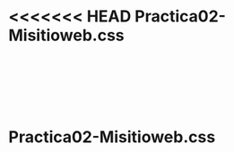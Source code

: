 <<<<<<< HEAD
Practica02-Misitioweb.css
=========================

 

 
=======
# Practica02-Misitioweb.css
 
<!doctype html>
<html lang="es">
<head>
<!--
    New Perspectives on HTML5 and CSS3, 7th Edition
    Tutorial 2
    Tutorial Case
    
    Tri and Succeed Sports
    Author: 
    Date:   

    Filename: tss_home.html
   -->

   <meta charset="utf-8" />
   <meta name="keywords" content="triathlon, running, swimming, cycling" />
   <title>Scale</title>
   <link href ="css/trescolumnas.css" rel ="stylesheet"/>
   <link href ="css/tss_styles_txt.css" rel ="stylesheet" />
</head>

<body>
   <header>
      <img class ="imag" src="ima/scale.png" alt="Tri and Succeed Sports" />
      <p>Centro fotografico</p>
   </header>
   
   <nav id="nave">
      <h1>Navega</h1>
      <ul>
         <li><a href="index.html">Inicio</a></li>
         <li><a href="contactos.html">Contactos</a></li>
         <li><a href="nosotros.html">Nosostros</a></li>
         <li><a href="trabajos.html">Trabajos</a></li>
         <li><a href="servicios.html">Servicios</a></li>
         <li><a href="productos.html">Productos</a></li>
         <li><a href="localizanos.html">Localizanos</a></li>
         
        
      </ul>
   </nav>
   
   <article id="about_tss">
      <h1>Scale </h1>
      <img src="ima/chica.png" alt="" />
      <p>Desde el 2014 ,<strong>Scale </strong> ha proporcionado a la ciudad
      de Cuenca un centro de arte que esta centrado en sacarle el mejor partido
      a sus clientes ,enseñarte e inspirarate a ser un dotador de posibilidades
      y a que el lente no sea tu limitante</p>
      <p>¿Si quieres aumentar tu creatividad ? ,¿Aprender a usar la camara?
      ,ver como lo hacen los expertos ,saber manejar luz ,sacarle partido a todos 
      los lugares que visitas y a motivarte para ser el mejor este centro te puede 
      interesar.
      </p>
      
      <h2>Talleres</h2>
      <p>Puedes recibir atencion personalizada en algunas ramas:</p>
      <ul>
         <li><strong>Fotografia de moda</strong>: Los fotografos de moda deben 
            perfeccionar su ojo fotografico para lograr que las prendas usadas por
            el modelo resalten en la fotografia.Ademas de que logre proyectar las 
            prendas segun la norma o el objetivo con esta.</li>
         <li><strong>Fotografia de paisaje</strong>: Estos fotografos deben dominar 
            la composicion y la profundidad de campo Conocen conceptos como distancia
            Hiperfocal,escenas particulares ,entre otras.</li>
         <li><strong>Fotografia familiar</strong>: Estos fotografos estan destinados 
         a fotografiar a familias ,deben captar ,su amor y la personalidad de 
         cada uno</li>
         <li><strong> Fotografia de viajes</strong>:Estos fotografos salen con un gran
         equipo de herramientas ,les gusta viajar y capturar la belleza de las ciudades 
         y paisajes que visitan </li>
      </ul>
      
      
      <h2>Nuestra filosofia</h2>
      <p>Creemos que cada fotografo se debe formar primero de manera individual y luego sumarse
         a un colectivo.Se empieza con clases personalizadas ,para esto contamos con 100 expertos 
         en cada area que tendran un vinculo cercano con cada estudiante.
      </p>
   </article>
   
   <aside id="come">
      <h1>Comentarios</h1>
      <blockquote> La primera vez que asisti a Scale me quede impresionada por la limpieza 
         de los cubiculos ,ademas las personas son muy amables.
      </blockquote>
      <blockquote> Yo ame estar 3 meses tomando clases .Aprendes todos los dias y los
         maestros son de primer nivel.
      </blockquote>
      <blockquote> Yo voy para un año y no me arrepiento ,gracias a este curso ahora estoy
         trabajando a en lo que amo y tengo gran cantidad de clientes.
      </blockquote>
      <blockquote> La escuela nunca deja de motivarte ,cada semana se hacen charlas con
         expositores internacionales y nacionales que te hacen amar mas la profesion.
      </blockquote>
      <blockquote> Si no cuentas con materiales para empezar ellos te venden una camara a plazos 
         para que no te detenga lo economico para aprender.
      </blockquote>
      <blockquote> Ultimamente estan dando becas por excelencia.Mi amiga se gano una y ha tenido
         muchas ventajas para poder cursar.Animate a pasar por aca y la escuela te dara muchas
         facilidades.
      </blockquote>
      <blockquote> Lo mejor de lo mejor.Son mucho mas de lo que uno espera.
      </blockquote>
      

   </aside>
   
   <footer>
      <address>
      Scale &#8226; Simon Bolivar 1-16. &#8226; Cuenca, EC
       &#8226; 0992726928
      </address>
   </footer>
</body>
</html>

















<!doctype html>
<html lang="es">
<head>
<!--
    New Perspectives on HTML5 and CSS3, 7th Edition
    Tutorial 2
    Tutorial Case
    
    TSS Running Class
    Author: 
    Date:   

    Filename: tss_run.html
   -->
   <meta charset="utf-8" />
   <title>TSS Running Class</title>
   <link href = "css/tss_styles_txt.css" rel ="stylesheet"/>

</head>

<body id="bodylo">
   <header>
      <img class= "imacont" src="ima/scale.png" alt="Tri and Succeed Sports" />
       
      
      
      <h3 id="lo">Localizanos</h3>
     
   </header>
   
   
   
   <nav id="navlo">
      <h1>Navega</h1>
      <ul>
         <li><a href="index.html">Inicio</a></li>
         <li><a href="contactos.html">Contactos</a></li>
         <li><a href="nosotros.html">Nosostros</a></li>
         <li><a href="trabajos.html">Trabajos</a></li>
         <li><a href="servicios.html">Servicios</a></li>
         <li><a href="productos.html">Productos</a></li>
         <li><a href="localizanos.html">Localizanos</a></li>
      </ul>
       <h1>Publicidad</h1>
       <ul>
           <li><a href ="https://www.tripadvisor.co/Attractions-g294309-Activities-Cuenca_Azuay_Province.html" >Lugares cerca</a></li>
            <li> <a href="https://www.tripadvisor.co/AttractionProductReview-g294309-d11991959-Biking_Cuenca_City_Tour-Cuenca_Azuay_Province.html" >Tour</a></li>
            <li> <a href="https://enviajes.cl/ecuador/cuenca/lugares-turisticos-de-cuenca/" >Lugares turisticos</a></li>
            <li> <a href="https://www.parks-and-tribes.com/turismo-amazonas/cuenca-ecuador.htm">¿Que hacer?</a></li>
            <li> <a href="https://www.elcomercio.com/actualidad/cuenca-turismo-dinero-ahorro-verano-precios.html">Cuenca</a></li>
            <li> <a href="https://www.tripadvisor.co/Restaurants-g294309-Cuenca_Azuay_Province.html" >Restaurantes</a></li>
            <li> <a href ="http://morterodepiedra.com/donde-comer-en-cuenca/" >¿Donde comer?</a></li>
        </ul>
   </nav>
   
  
   <article class="sylllo">
      <h1>Escribenos</h1>
      <h2>Puedes escribirme directamente a:</h2>
      <a href ="mailto:helencv1997@gmail.com?">Escribeme por aqui</a>
    
        <form action="/my-handling-form-page" method="post">
            <div>
                <label for="name">Name:</label>
                <input type="text" id="name" />
            </div>
            <div>
                <label for="mail">E-mail:</label>
                <input type="email" id="mail" />
            </div>
            <div>
                <label for="msg">Message:</label>
                <textarea id="msg"></textarea>
            </div>
            
            <div class="button">
                <button type="submit">Send your message</button>
            </div>
        </form>
      
      
      
   </article>
   
   <aside id="asidelo">
         <h1>Comentarios</h1>
         <blockquote> La primera vez que asisti a Scale me quede impresionada por la limpieza 
            de los cubiculos ,ademas las personas son muy amables.
         </blockquote>
         <blockquote> Yo ame estar 3 meses tomando clases .Aprendes todos los dias y los
            maestros son de primer nivel.
         </blockquote>
         <blockquote> Yo voy para un año y no me arrepiento ,gracias a este curso ahora estoy
            trabajando a en lo que amo y tengo gran cantidad de clientes.
         </blockquote>
         <blockquote> La escuela nunca deja de motivarte ,cada semana se hacen charlas con
            expositores internacionales y nacionales que te hacen amar mas la profesion.
         </blockquote>
         
         
   
      </aside>
  

   <footer class="footerlo">
      <address>
      Tri and Succeed Sports &#8226; 41 Venture Dr. &#8226; Austin, 
      TX 78711 &#8226; 512.555.9917
      </address>
   </footer>
</body>
</html>











<!doctype html>
<html lang="es">
<head>
<!--
    New Perspectives on HTML5 and CSS3, 7th Edition
    Tutorial 2
    Tutorial Case
    
    TSS Running Class
    Author: 
    Date:   

    Filename: tss_run.html
   -->
   <meta charset="utf-8" />
   <title>TSS Running Class</title>
   <link href ="css/tss_styles_txt.css" rel ="stylesheet"/>

</head>

<body id="bodylo">
   <header>
      <img class="imalo" src="ima/scale.png" alt="Tri and Succeed Sports" />
       
      
      
      <h3 id="lo">Localizanos</h3>
     
   </header>
   
   
   
   <nav id="navlo">
      <h1>Navega</h1>
      <ul>
         <li><a href="index.html">Inicio</a></li>
         <li><a href="contactos.html">Contactos</a></li>
         <li><a href="nosotros.html">Nosostros</a></li>
         <li><a href="trabajos.html">Trabajos</a></li>
         <li><a href="servicios.html">Servicios</a></li>
         <li><a href="productos.html">Productos</a></li>
         <li><a href="localizanos.html">Localizanos</a></li>
      </ul>
       <h1>Publicidad</h1>
       <ul>
           <li><a href ="https://www.tripadvisor.co/Attractions-g294309-Activities-Cuenca_Azuay_Province.html" >Lugares cerca</a></li>
            <li> <a href="https://www.tripadvisor.co/AttractionProductReview-g294309-d11991959-Biking_Cuenca_City_Tour-Cuenca_Azuay_Province.html" >Tour</a></li>
            <li> <a href="https://enviajes.cl/ecuador/cuenca/lugares-turisticos-de-cuenca/" >Lugares turisticos</a></li>
            <li> <a href="https://www.parks-and-tribes.com/turismo-amazonas/cuenca-ecuador.htm">¿Que hacer?</a></li>
            <li> <a href="https://www.elcomercio.com/actualidad/cuenca-turismo-dinero-ahorro-verano-precios.html">Cuenca</a></li>
            <li> <a href="https://www.tripadvisor.co/Restaurants-g294309-Cuenca_Azuay_Province.html" >Restaurantes</a></li>
            <li> <a href ="http://morterodepiedra.com/donde-comer-en-cuenca/" >¿Donde comer?</a></li>
        </ul>
   </nav>
   
  
   <article class="sylllo">
      <h1>Visitanos</h1>
      <p>Visitanos en nuetsro local principal para darte informacion precisa.
        
      </p>
      <iframe src="https://www.google.com/maps/embed?pb=!1m18!1m12!1m3!1d498.0900572531013!2d-79.00533799990698!3d-2.8966856917530936!2m3!1f0!2f0!3f0!3m2!1i1024!2i768!4f13.1!3m3!1m2!1s0x91cd1815fcf758cf%3A0xf0aaf8e788565350!2zU2ltw7NuIEJvbMOtdmFyLCBDdWVuY2E!5e0!3m2!1ses!2sec!4v1571949292412!5m2!1ses!2sec"></iframe>
      
   </article>
   
   <aside id="asidelo">
         <h1>Comentarios</h1>
         <blockquote> La primera vez que asisti a Scale me quede impresionada por la limpieza 
            de los cubiculos ,ademas las personas son muy amables.
         </blockquote>
         <blockquote> Yo ame estar 3 meses tomando clases .Aprendes todos los dias y los
            maestros son de primer nivel.
         </blockquote>
         <blockquote> Yo voy para un año y no me arrepiento ,gracias a este curso ahora estoy
            trabajando a en lo que amo y tengo gran cantidad de clientes.
         </blockquote>
         <blockquote> La escuela nunca deja de motivarte ,cada semana se hacen charlas con
            expositores internacionales y nacionales que te hacen amar mas la profesion.
         </blockquote>
         
         
   
      </aside>
  

   <footer class="footerlo">
      <address>
      Tri and Succeed Sports &#8226; 41 Venture Dr. &#8226; Austin, 
      TX 78711 &#8226; 512.555.9917
      </address>
   </footer>
</body>
</html>










<!doctype html>
<html lang="es">
<head>
<!--
    New Perspectives on HTML5 and CSS3, 7th Edition
    Tutorial 2
    Tutorial Case
    
    TSS Running Class
    Author: 
    Date:   

    Filename: tss_run.html
   -->
   <meta charset="utf-8" />
   <title>TSS Running Class</title>
   <link href ="css/tss_styles_txt.css" rel ="stylesheet"/>

</head>

<body id="bodyser">
   <header>
      <img class="imaser" src="ima/scale.png" alt="Tri and Succeed Sports" />
       
      
      
      <h3 id="lo">Centro de estudios fotograficos</h3>
     
   </header>
   
   
   
   <nav id="navser">
      <h1>Navega</h1>
      <ul>
         <li><a href="index.html">Inicio</a></li>
         <li><a href="contactos.html">Contactos</a></li>
         <li><a href="nosotros.html">Nosostros</a></li>
         <li><a href="trabajos.html">Trabajos</a></li>
         <li><a href="servicios.html">Servicios</a></li>
         <li><a href="productos.html">Productos</a></li>
         <li><a href="localizanos.html">Localizanos</a></li>
      </ul>
        <h1>Publicidad</h1>
         <ul>
            <li><a href="https://www.facebook.com/Fottografos/">Pagina de Facebook</a></li>
            <li><a href ="https://www.tripadvisor.co/Attractions-g294309-Activities-Cuenca_Azuay_Province.html" >Lugares cerca</a></li>
            <li> <a href="https://www.tripadvisor.co/AttractionProductReview-g294309-d11991959-Biking_Cuenca_City_Tour-Cuenca_Azuay_Province.html" >Tour</a></li>
            <li> <a href="https://enviajes.cl/ecuador/cuenca/lugares-turisticos-de-cuenca/" >Lugares turisticos</a></li>
            <li> <a href="https://www.parks-and-tribes.com/turismo-amazonas/cuenca-ecuador.htm">¿Que hacer?</a></li>
            <li> <a href="https://www.elcomercio.com/actualidad/cuenca-turismo-dinero-ahorro-verano-precios.html">Cuenca</a></li>
            <li> <a href="https://www.tripadvisor.co/Restaurants-g294309-Cuenca_Azuay_Province.html" >Restaurantes</a></li>
            <li> <a href ="http://morterodepiedra.com/donde-comer-en-cuenca/" >¿Donde comer?</a></li>
            
         </ul>
   </nav>


   
  
   <article class="syllser">
      <h1>Quienes somos</h1>
      <img class="foto6" src="ima/foto6.png" alt="foto6"  />
      <p>En 2014 abrimos nuetra primera sucursal ubicada en un pequeño local de la Simon Bolivar
         ,Centro.Para el 2018 ya contabamos con 4 sucursales mas ,incluida una en Azogues.
      </p>
      <p>Empezamos con alrededor de 20 alumnos .Hoy en dia son 2000 alumnos que se preparan en 
         nuestras sedes.Cada dia es un compromiso para la institucion brindarles lo mejor en 
         tecnologia ,ambientes confiables y confortables ,para su asertiva asimilacion de contenidos.
         Los alumnos estan coprometidos con la institucion ,mas aun nuestra institucion con ellos.
      </p>
      <p>Atendemos todos los dias de Lunes a Viernes:</p>
      
      <ul>
         <li>8:00 AM - 1:00 PM </li>
         <li>3:00 PM - 7:30 PM </li>
      </ul>
      
      <h1>Personal</h1>
      <img class="foto7" src="ima/foto7.png" alt="foto7"  />
      <p>Contamos con expertos especializados en el extranjero en areas de calidad para brindar 
         soporte a los estudiantes.
      </p>
      
   </article>
   
   <aside id="asideser">
         <h3>Comentarios</h3>
         <blockquote> La primera vez que asisti a Scale me quede impresionada por la limpieza 
            de los cubiculos ,ademas las personas son muy amables.
         </blockquote>
         <blockquote> Yo ame estar 3 meses tomando clases .Aprendes todos los dias y los
            maestros son de primer nivel.
         </blockquote>
         <blockquote> Yo voy para un año y no me arrepiento ,gracias a este curso ahora estoy
            trabajando a en lo que amo y tengo gran cantidad de clientes.
         </blockquote>
         <blockquote> La escuela nunca deja de motivarte ,cada semana se hacen charlas con
            expositores internacionales y nacionales que te hacen amar mas la profesion.
         </blockquote>
         
         
   
      </aside>
  

   <footer class="footerser">
      <address>
      Tri and Succeed Sports &#8226; 41 Venture Dr. &#8226; Austin, 
      TX 78711 &#8226; 512.555.9917
      </address>
   </footer>
</body>
</html>






<!doctype html>
<html lang="es">
<head>
<!--
    New Perspectives on HTML5 and CSS3, 7th Edition
    Tutorial 2
    Tutorial Case
    
    TSS Swimming Class
    Author: 
    Date:   

    Filename: tss_swim.html
   -->
   <meta charset="utf-8" />
   <title>TSS Swimming Class</title>
   <link href ="css/tss_styles_txt.css" rel ="stylesheet" />
</head>

<body id="bodypro">
   <header>
      <img class="imapro" src="ima/scale.png" alt="Scale" />
      <h3 id="lo">Centro de estudios fotograficos</h3>
   </header>
   
   <nav id="navepro">
      <h1>Navega</h1>
      <ul>
            <li><a href="index.html">Inicio</a></li>
            <li><a href="contactos.html">Contactos</a></li>
            <li><a href="nosotros.html">Nosostros</a></li>
            <li><a href="trabajos.html">Trabajos</a></li>
            <li><a href="servicios.html">Servicios</a></li>
            <li><a href="productos.html">Productos</a></li>
            <li><a href="localizanos.html">Localizanos</a></li>
      </ul>
      <h1>Publicidad</h1>
      <ul>
         <li> <a href="https://www.amazon.com/Cámara-digital-PowerShot-180-1093-C001-20-0-Mp-visualización/dp/B019UDHT6U/ref=sxbs_sp_mra?__mk_es_US=ÅMÅŽÕÑ&keywords=camaras&pd_rd_i=B019UDHT6U&pd_rd_r=bf1f67f7-3679-43d8-97c0-2446ef8b72e1&pd_rd_w=MIDi0&pd_rd_wg=zvhlP&pf_rd_p=2e675d27-2176-48bd-bab7-a89e5b36d9de&pf_rd_r=0NQ0G6NAVQCZJ1MPXC0H&qid=1571952788&s=digital-text" >Canon Power Shot</a></li>
         <li> <a href ="https://www.amazon.com/Panasonic-DC-ZS70K-Megapíxeles-Pantalla-Vario-Elmar/dp/B071R6JRZZ/ref=pd_rhf_se_s_sspa_dk_rhf_search_pt_sub_0_4/140-3520885-8765269?_encoding=UTF8&pd_rd_i=B071R6JRZZ&pd_rd_r=b3e5dd41-8db7-41a0-9eb6-048ce63464e5&pd_rd_w=9ghPj&pd_rd_wg=PXsIl&pf_rd_p=6b99a1a0-3d79-4d28-99ba-822278a5e800&pf_rd_r=A7WY41NZA5R4HG6TXA5E&psc=1&refRID=A7WY41NZA5R4HG6TXA5E&spLa=ZW5jcnlwdGVkUXVhbGlmaWVyPUEzQlRYTzcxRlpMOTRMJmVuY3J5cHRlZElkPUEwNTI2MjA3M0ZINzZGMU8zWU8xQyZlbmNyeXB0ZWRBZElkPUEwNDE5NzUzMk5XQUdPVVdGVVUzJndpZGdldE5hbWU9c3BfcmhmX3NlYXJjaCZhY3Rpb249Y2xpY2tSZWRpcmVjdCZkb05vdExvZ0NsaWNrPXRydWU=" >Lumix</a></li>
         <li> <a href ="https://www.amazon.com/Amplim-Tarjeta-microSDXC-adaptador-unidades/dp/B07SC4XDJN/ref=sr_1_15_sspa?__mk_es_US=ÅMÅŽÕÑ&keywords=flash+drive&qid=1571953307&s=electronics&sr=1-15-spons&psc=1&spLa=ZW5jcnlwdGVkUXVhbGlmaWVyPUEyODlFU09DMzA5VUo1JmVuY3J5cHRlZElkPUEwNDQzMTg1MlJCQjI4MDZXVFlFTSZlbmNyeXB0ZWRBZElkPUEwNzQ5MTc2MzlKVEwyOE5RVDFTRyZ3aWRnZXROYW1lPXNwX210ZiZhY3Rpb249Y2xpY2tSZWRpcmVjdCZkb05vdExvZ0NsaWNrPXRydWU=">Tarjestas</a></li>
      </ul>
   </nav>   
   
   <article class="syllpro">
      <h1>Productos/Ventas </h1>
      <h3 id="h3"> 
         Estos son los productos que tenemos en venta en nuestro almacen:
      </h3>
      
      <p>
         <i>Viltrox VL-200T</i> kit de iluminacion de video ,luz de video LED bicolor.
         Sistema de doble temperatura de color,brillo y escalonamientos.
         <b>Precio:US$133.99</b>
      </p>
      <p >
         <img src="ima/foto8.png" alt="foto1" width=300px height=300px />
      </p>

      <p>
      La <i>Emart </i> kit de iluminacion de fotografia portatil continua con 60 LED
      para lampara de mesa de estudio ,con filtros de color.Ideal para fotografiar productos.
      <b>Precio:US$29.99</b>
      </p>

      <p> 
         <img src="ima/foto9.png" alt="foto2" width=300px height=300px />
      </p>
      
       <p>
        La <i> Canon EOS Rebel T6 camara</i> con lente EF-S de 18-55 mm f/3.5-5.6 
        Wifi incorporado y comunicacion de campo cercano.
        <b>Precio:US$399.00</b>
       </p>
       
       <p>
         <img src="ima/foto10.png" alt="foto2" width=300px height=300px />
       </p>

       <p>
         <i>Canon SL2 VAR</i> La Cannon EOS Rebel DSLR Camera with EF-S 18-55mm.
         64GB Memory Card ,Card Reader ,Memory Card  Wallet.
         58mm 2.2x Telephoto Lens.
         50" Video Tripod,Pro Slave Flash.
         <b>Precio:US$699.99</b>
       </p>
         
       <p>
         <img src="ima/foto11.png" alt="foto2" width=300px height=300px />
       </p>

       <p>
         <i>Fujifilm Instax Mini 9</i> -Camara instantanea y mini pelicula Fuji INSTAX 
         (2) .Produce impresiones de credito card-sized,lente Fujinon 60mm f/12,7 ;visor 
         optico con diana Spot.<b>Precio:US$99.99</b>
       </p>

       <p>
         <img src="ima/foto12.png" alt="foto2" width=300px height=300px />
       </p>
   </article>
   
   <aside id="asidepro">
      <h3>Comentarios</h3>
      <blockquote> La primera vez que asisti a Scale me quede impresionada por la limpieza 
         de los cubiculos ,ademas las personas son muy amables.
      </blockquote>
      <blockquote> Yo ame estar 3 meses tomando clases .Aprendes todos los dias y los
         maestros son de primer nivel.
      </blockquote>
      <blockquote> Yo voy para un año y no me arrepiento ,gracias a este curso ahora estoy
         trabajando a en lo que amo y tengo gran cantidad de clientes.
      </blockquote>
      <blockquote> La escuela nunca deja de motivarte ,cada semana se hacen charlas con
         expositores internacionales y nacionales que te hacen amar mas la profesion.
      </blockquote>
      
      

   </aside>

   <footer class="piepro">
      <address>
      Tri and Succeed Sports &#8226; 41 Venture Dr. &#8226; Austin, 
      TX 78711 &#8226; 512.555.9917
      </address>
   </footer>
</body>
</html>










<!doctype html>
<html lang="es">
<head>
<!--
    New Perspectives on HTML5 and CSS3, 7th Edition
    Tutorial 2
    Tutorial Case
    
    TSS Running Class
    Author: 
    Date:   

    Filename: tss_run.html
   -->
   <meta charset="utf-8" />
   <title>TSS Running Class</title>
   <link href ="css/tss_styles_txt.css" rel ="stylesheet"/>

</head>

<body id="bodyservi">
   <header>
      <img class= "imaservi" src="ima/scale.png" alt="Tri and Succeed Sports"/>
       
      
      
      <h3 id="lo">Centro de estudios fotograficos</h3>
     
   </header>
   
   
   
   <nav id="navservi">
      <h1>Navega</h1>
      <ul>
         <li><a href="index.html">Inicio</a></li>
         <li><a href="contactos.html">Contactos</a></li>
         <li><a href="nosotros.html">Nosostros</a></li>
         <li><a href="trabajos.html">Trabajos</a></li>
         <li><a href="servicios.html">Servicios</a></li>
         <li><a href="productos.html">Productos</a></li>
         <li><a href="localizanos.html">Localizanos</a></li>
      </ul>
        <h1>Publicidad</h1>
         <ul>
            <li><a href="https://www.facebook.com/Fottografos/">Pagina de Facebook</a></li>
            <li><a href ="https://www.tripadvisor.co/Attractions-g294309-Activities-Cuenca_Azuay_Province.html" >Lugares cerca</a></li>
            <li> <a href="https://www.tripadvisor.co/AttractionProductReview-g294309-d11991959-Biking_Cuenca_City_Tour-Cuenca_Azuay_Province.html" >Tour</a></li>
            <li> <a href="https://enviajes.cl/ecuador/cuenca/lugares-turisticos-de-cuenca/" >Lugares turisticos</a></li>
            <li> <a href="https://www.parks-and-tribes.com/turismo-amazonas/cuenca-ecuador.htm">¿Que hacer?</a></li>
            <li> <a href="https://www.elcomercio.com/actualidad/cuenca-turismo-dinero-ahorro-verano-precios.html">Cuenca</a></li>
            <li> <a href="https://www.tripadvisor.co/Restaurants-g294309-Cuenca_Azuay_Province.html" >Restaurantes</a></li>
            <li> <a href ="http://morterodepiedra.com/donde-comer-en-cuenca/" >¿Donde comer?</a></li>
         </ul>
   </nav>


   
  
   <article class="syllservi">
      <h1>Servicios que realizamos</h1>
      <h2>Fotografia Corporativa y Eventos</h2>
      <p>Logramos que su empresa y evento obtenga reconocimiento visual gracias a nuestro desempeño </p>
          <h3>Incluye:</h3>
          <ul>
              <li>Fotografia plana</li>
              <li>Fotografia esferica en 360°</li>
              <li>Video Full HD.Tiempo maximo de 25 min</li>
              <li>Video en 4k en 360°</li>
          </ul>
    
      
      <h2>Fotografia de Negocio</h2>
      
      <p>La fotografia arquitectonica para tu tienda fisica ,tanto interiores ,como exteriores.
      </p>
      <h3>Incluye:</h3>
      <ul>
          <li>Fotografia Plana</li>
          <li>Fotografia esferica en 360°</li>
          <li>Video full HD</li>
          <li>Video 4k</li>
      </ul>
      <h2>Fotografia de Producto y Bodegon</h2>
      <p>
          Debe mostrar las caracteristicas del mismo.Fotografia optimizada para tu tienda
          Online.
      </p>
      <h2>Fotografia de Embarazo y bebe </h2>
      <p> Guarda estos momentos especiales a traves de la fotografia.Se realiza en la comodidad de 
          tu casa ,en exteriores y en estudio.
      </p>
   </article>
   
   <aside id="asideservi">
         <h3>Comentarios</h3>
         <blockquote> La primera vez que asisti a Scale me quede impresionada por la limpieza 
            de los cubiculos ,ademas las personas son muy amables.
         </blockquote>
         <blockquote> Yo ame estar 3 meses tomando clases .Aprendes todos los dias y los
            maestros son de primer nivel.
         </blockquote>
         <blockquote> Yo voy para un año y no me arrepiento ,gracias a este curso ahora estoy
            trabajando a en lo que amo y tengo gran cantidad de clientes.
         </blockquote>
         <blockquote> La escuela nunca deja de motivarte ,cada semana se hacen charlas con
            expositores internacionales y nacionales que te hacen amar mas la profesion.
         </blockquote>
         
         
   
      </aside>
  

   <footer class="footerservi">
      <address>
      Tri and Succeed Sports &#8226; 41 Venture Dr. &#8226; Austin, 
      TX 78711 &#8226; 512.555.9917
      </address>
   </footer>
</body>
</html>








<!doctype html>
<html lang="es">
<head>
<!--
    New Perspectives on HTML5 and CSS3, 7th Edition
    Tutorial 2
    Tutorial Case
    
    TSS Cycling Class
    Author: 
    Date:   

    Filename: tss_bike.html
   -->
   <meta charset="utf-8" />
   <title>TSS Cycling Class</title>
   <link href ="css/doscolumnas.css" rel ="stylesheet" />
   <link href ="css/tss_styles_txt.css" rel ="stylesheet" />

</head>

<body>
   <header>
      <img class="imatra" src="ima/scale.png" alt="Scale" />
     
   </header>
   
   <nav id="navetra">
      <h1>Navega</h1>
      <ul>
            <li><a href="index.html">Inicio</a></li>
            <li><a href="contactos.html">Contactos</a></li>
            <li><a href="nosotros.html">Nosostros</a></li>
            <li><a href="trabajos.html">Trabajos</a></li>
            <li><a href="servicios.html">Servicios</a></li>
            <li><a href="productos.html">Productos</a></li>
            <li><a href="localizanos.html">Localizanos</a></li>
      </ul>
   </nav>   
   
   <article class="syllabus">
      <h1>Trabajos Realizados</h1>
      <p> 
         Hemos realizados muchos trabajos y muchas variantes ramas:
      </p>
      
      <p>
         El <i>light painting</i> es una tecnica fotografica con exposiciones largas de luz
         .Se puede realizar si pintas en el aire con tu mano para que la fotografia capte las ondas
         de luz .Realizar light es muy sencillo ,configuras el ISO de la camara :ISO 100 ,el dia-
         fragma tambien debe cambiar en f/8 ,el efecto manual.
      </p>
      <p >
         <img class="foto1" src="ima/foto1.png" alt="foto1" />
      </p>

      <p>
         El bodegon representa materia inanimada en un pequeño grupo de objetos.Se puede jugar con la
         composicion,buen uso de la iluminacion,composicion equilibrada y un buen angulo.
      </p>

      <p> 
         <img class="foto2" src="ima/foto2.png" alt="foto2" />
      </p>
      
       <p>
         La foto <i>Rastros de luz</i> deja ver al objeto como si salieran detellos luminosos de 
         el.Son exposiciones prolongadas de fuentes moviles de luz.Se requiere de una camara que 
         permita controlar la exposicion de la luz y las velocidades del obturador.ISO (bajo) ,
         velocidad de obturacion de 10 a 20 segundos,apertura de f/8.
       </p>
       
       <p>
         <img class="foto3" src="ima/foto3.png" alt="foto2" />
       </p>

       <p>
         El recorrido que realizan las estrellas tambien se puede fotografiar ,esto se conoce
         como <i>star trails</i> o trazas estelares.Mientras mas cerca del Ecuador estes mayor
         movimiento de las estrellas.Camara que pueda estar en modo Buld,disparador remoto y un
         tripie.
       </p>
         
       <p>
         <img class="foto4" src="ima/foto4.png" alt="foto2"  />
       </p>

       <p>
         Composicion de la fotografia en blanco y negro tiene suma importancia porque los con
         trastes entre luces y sombras son mas grandes.Los detalles y la textura son necesarios 
         prestarle atencion.ISO(alto) 
       </p>

       <p>
         <img class="foto5" src="ima/foto5.png" alt="foto5"/>
       </p>
   </article>
   
   <footer class="pie">
      <address>
      Tri and Succeed Sports &#8226; 41 Venture Dr. &#8226; Austin, 
      TX 78711 &#8226; 512.555.9917
      </address>
   </footer>
</body>
</html>






@charset "utf-8";

body {
	margin: 0 auto;
	width: 300%;
	max-width: 1300px;
	min-width: 940px;
}

body > header {
	margin: 10px;
	width: 96%;
	overflow: hidden;
	padding: 10px;
}

body > nav {
	width: 15%;
	float: left;
	margin: 0 0 0 1.0%;
	margin-top:20px;
}

body > article.syllabus {
	width: 80%;
	float: left;
	margin: 0 1.0% 0 1.0%;
	margin-top:20px;
}


body > article#about_tss img {
	float: right;
	width: 40%;
	margin: 0px 0 10px 10px;
}

article.syllabus {
    float: left;
	width: 74.5%;
	margin: 0 4% 0 0%;
}


body > footer {
	width: 100%;
	clear: left;
	margin-top:-5px;
	
}














@charset "UTF-8";


body {
	margin: 0 auto;
	width: 300%;
	max-width: 1300px;
	min-width: 940px;
}

body > header {
	margin: 10px;
	width: 96.4%;
	overflow: hidden;
	padding: 10px;
	width:1300px;
}

body > nav {
	width: 15%;
	float: left;
	margin: 0 0 0 1.0%;
	margin-top:20px;
}

body > article#about_tss {
	width: 60%;
	float: left;
	margin: 0 1.0% 0 1.0%;
	margin-top:20px;
}


body > aside {
	width: 20%;
	float: left;
	margin: 0 0 0 0;
	margin-top:20px;

}

body > article#about_tss img {
	float: right;
	width: 40%;
	margin: 0px 0 10px 10px;
}

article.syllabus {
    float: left;
	width: 74.5%;
	margin: 0 4% 0 0%;
}


body > footer {
	width: 100%;
	clear: left;
	margin-top:-5px;
	
}








@charset "utf-8"
/*
   New Perspectives on HTML5 and CSS3, 7th Edition
   Tutorial 2
   Tutorial Case
   
   TSS Typographic Style Sheet
   Author: 
   Date:   
   
   Filename: tss_styles.css

*/



/* HTML and Body Styles */
html
{
   background-color: #c70039;
   border:solid;
   border-bottom-width: 0.2em;
   
}

article{
   border:solid;
}

nav{
   border:solid;
}



footer{
   border: solid;
}

header{
   border:solid;
   width: 200%;
 
}

img.imag {
   width: 1250px;


}

img.foto6 {
   width: 200px;
   height: 200px;
}

img.foto1 {
   width: 300px;
   height:300px ;
}

img.foto2 {
   width: 300px;
   height: 300px;
}

img.foto3 {
   width: 300px;
   height: 300px;
}

img.foto4 {
   width: 300px;
   height: 300px;
}

img.foto5 {
    width: 300x;
    height: 300px;
}

img.foto7 {
   width: 200px;
   height: 200px;
}
img.imacont {
   width: 1250px;
}

img.imatra {
   width: 1250px;
}

img.imaservi {
   width: 1250px;;
}

img.imapro {
   width: 1250px;
}

img.imalo {
   width: 1250px;
}
h3#lo{
   border-top-style: solid;
   width: 200%;
   margin:-2 auto;
   height: -10px;
   border-width: -200%;

}


@font-face {
   font-family: Quicksand;
   src:url('Quicksand-Regular.woff') format('woff'),
      url('Quicksand-Regular.ttf') format('truetype');
}

body
{
   color: #ff5733;
   background-color:#c70039;
   font-family: Verdana, Geneva,sans-serif;
   border:solid;
   
}


/* Heading Styles */


article#about_tss h1
{
   color:#c70039;
   background-color: #ff5733;
   font-size: 2.2em;
   right: 0.1em;
 
}

article.syll h1{
   
   background-color: #ffc305;
   font-size: 2.2em;
   color:  #ff5733;
   quotes: none;
   text-anchor: start;
   
}

article.syllpro h1{
   color:  #ff5733;
   background-color:#581845;
   font-size: 2.2em;
   line-height: normal;line-height: ;
   line-height: 1.2em;
   text-align: center;
}
article.syll h2{
   color: darkslategray;
   background-color:#ffc305;
   font-size: 2.2em;
   color:  #ff5733;
   text-decoration: #ff5733;
   font-weight: bold;
   background-repeat: no-repeat;
   background-position: center;
   text-transform: capitalize;
}
article#about_tss h2
{
   color: #ff5733;
   background-color: #ff5733;
   font-size: 1.5em;
}

aside#asideser h3 {
   background-color: #ffc305;
   color:#ff5733;

}
nav#nave h1 {
   background-color:#ff5733;
   color: #c70039;
}

a:visited{
   background-color: #c70039;
   
}
article.sylllo a:link {
   color:#ff5733
}
nav#navetra h1 {
   background-color:#ffc305;
   color: #ff5733;
   background-image: inherit;
   background-position: center;
   text-anchor: middle;
}

nav#navepro h1 {
   background-color:#581845;
   color: #ff5733;
   border-spacing: 0.2em;
}

article.syllservi h1,h2 {
   color:#ff5733;
   background-color: #900C3F;
   border-inline-start-color: #ff5733;
   flood-color: #ff5733;
   min-height: min-content;
   max-height: max-content;
}
nav#navservi h1 {
   color:#ff5733;
   text-align: center;
   font-variant: small-caps;
   font-kerning: normal;
}

nav#navservi ul {
   background-color: #900C3F;
   position: relative;
}
footer.footerservi address {
   background-color: #900C3F;
   line-height: 1.9em;
}
aside#asideservi h3{
   background-color: #900C3F;
   text-shadow: #ffc305;
   letter-spacing: 0.7em;
   word-spacing: 0.2em;|
   margin-left: 0.3em;
   white-space:nowrap;
   text-transform:none;
}


nav#navser h1 {
   background-color:#ffc305;
   color:  #ff5733;
   font-weight: 100px;
}

nav#navser ul{
   background-color: #ffc305;
}

nav#navepro ul {
   background-color: #581845;
}
nav#navetra ul {
   background-color:#ffc305;
}

nav#navlo ul {
   background-color:#900C3F;
}
aside#come h1 {
   background-color: #ff5733;
   color: #c70039;
}



article.sylllo h1,h1 {
  background-color: #900C3F;
  color: black;
}
aside#asidepro h3 {
   background-color: #581845;
}
h1, h2 {
 font-family: Quicksand,Verdana, Geneva,sans-serif;
 letter-spacing: 0.1em;
}

footer.pie address {
   background-color:#ffc305;
   color:  #ff5733;
}

article.sylllo h1 {
   color:#ff5733;
}

aside#asidelo h1 {
   color:#ff5733;
}
footer.footerlo address {
   background-color: #900C3F;
}
article.syllser h1{
   background-color:#ffc305;
   color: #ff5733;
}

article.syllabus h1,article.syllabus h2{
   background-color: #ffc305;
   color: #ff5733;
}

footer.footerser address{
   background-color:#ffc305;
}

footer.piepro address{
   background-color: #581845;
   color: #ff5733;
}
/* Aside and Blockquote Styles 




/* Navigation Styles */	

aside {
   font-size: 0.8em;
   border: solid;
   top:8px;
   right:20px;
   
}

aside blockquote {
   color:#ff5733;
   margin: 20px 5px;
   quotes :"\201C" "\201D"
   
}





/* List Styles */


nav > ul {
   line-height: 2em;
   list-style-type: none;
   padding-left: 5px;
   background-color: #ff5733;
   border: 1px solid #c70039;
   -moz-border-radius: 9px;
   -webkit-border-radius:9px;

}


nav > ul >li.newgroup {
   margin-top: 20px;
}

nav > ul > li > a:hover ,nav > ul > li > a:active {
   color: #ff5733;
}

article.syllpro h3 {
   background-color: #581845;
   color: #ff5733;
}

nav > ul > li > a:link,nav > ul > li > a:visited {
   color:#ff5733;
   text-decoration: none;
   background-color:#c70039;
}

nav > ul > li > a:hover ,nav > ul > li > a:active {
   color: #900C3F;
   text-decoration: underline;
}

img.imaser {
   width: 1250px;
}

article.syllservi ul li:first-of-type {
   list-style-image: url(../ima/cama.png);
   opacity: 0.2;
}

/*
article#about_tss ul li:nth-of-type(2) {
 list-style-image: url(bikeicon.png);
}

article#about_tss ul li:last-of-type {
   list-style-image: url(swimicon.png);
}
*/

aside blockquote::before {
   content: open-quote;
   font-family: 'Times New Roman', Times, serif;
   font-size: 1.6em;
   font-weight: bold;
}

aside blockquote::after {
   content: close-quote; 
   font-family: 'Times New Roman', Times, serif;
   font-size: 1.6em;
   font-weight: bold;
}

article.syllabus ol {
   list-style-type: upper-roman;
}

article.syllabus ol ol {
   list-style-type: upper-alpha;
}

article.syllabus ol ol ol {
   list-style-type: decimal;
}
/* Footer Styles */


body > footer address {
   background-color: #ff5733;
   color:#c70039;
   font:normal small-caps bold 0.9em/3em
        Quicksand,Verdana,Geneva,sans-serif;
   text-align: center;
}

nav#navlo h1{
 background-color: #900C3F;
 color: #ff5733;
 text-indent: 0.2em;
 
}

/*pagina base*/


form {
   /* Sólo para centrar el formulario a la página */
   margin: 0 auto;
   width: 400px;
   /* Para ver el borde del formulario */
   padding: 1em;
   border: 1px solid #CCC;
   border-radius: 1em;
}

form div + div {
   margin-top: 1em;
}

label {
   /* Para asegurarse que todos los labels tienen el mismo tamaño y están alineados correctamente */
   display: inline-block;
   width: 90px;
   text-align: right;
}



input, textarea {
   /* Para asegurarse de que todos los campos de texto tienen las mismas propiedades de fuente
      Por defecto, las areas de texto tienen una fuente con monospace */
   font: 1em sans-serif;

   /* Para darle el mismo tamaño a todos los campos de texto */
   width: 300px;
   -moz-box-sizing: border-box;
   box-sizing: border-box;

   /* Para armonizar el look&feel del borde en los campos de texto */
   border: 1px solid #999;
}

input:focus, textarea:focus {
   /* Para dar un pequeño destaque en elementos activos*/
   border-color: #000;
}

textarea {
   /* Para alinear campos de texto multilínea con sus labels */
   vertical-align: top;

   /* Para dar suficiente espacio para escribir texto */
   height: 5em;

   /* Para permitir a los usuarios cambiar el tamaño de cualquier textarea verticalmente
       No funciona en todos los navegadores */
   resize: vertical;
}

.button {
   /* Para posicionar los botones a la misma posición que los campos de texto */
   padding-left: 90px; /* mismo tamaño a todos los elementos label */
}
button {
   /* Este margen extra representa aproximadamente el mismo espacio que el espacio
      entre los labels y sus campos de texto */
   margin-left: .5em;
}

body#bodyser {
	margin: 0 auto;
	width: 100%;
	max-width: 1300px;
	min-width: 940px;
}

body#bodyser > header {
	margin: 10px;
	width: 100.4%;
	overflow: hidden;
   padding: 10px;
   width:1250px;
}

body#bodyser > nav {
	width: 20%;
	float: left;
	margin: 0 0 0 1.0%;
	margin-top:10px;
}

body#bodyser > article.syllser {
	width: 55%;
	float: left;
	margin: 0 1.0% 0 1.0%;
	margin-top:10px;
}


body#bodyser > aside#asideser {
	width: 18.4%;
	float: left;
   
   margin: 0 1.0% 0 1.0%;
	margin-top:10px;

}


article.syll {
    float: left;
	width: 74.5%;
	margin: 0 4% 0 0%;
}


body#bodyser > footer {
	width: 100%;
	clear: left;
	margin-top:-5px;
	
}

/*pagina productos*/
body#bodypro {
	margin: 0 auto;
	width: 100%;
	max-width: 1300px;
	min-width: 940px;
}

body#bodypro > header {
	margin: 10px;
	width: 96.4%;
	overflow: hidden;
   padding: 10px;
   width:1250px;
}

body#bodypro > nav#navepro {
	width: 20%;
	float: left;
	margin: 0 0 0 1.0%;
	margin-top:10px;
}

body#bodypro > article.syllpro {
	width: 55%;
	float: left;
	margin: 0 1.0% 0 1.0%;
	margin-top:10px;
}


body#bodypro > aside#asidepro {
	width: 18.4%;
	float: left;
   
   margin: 0 1.0% 0 1.0%;
	margin-top:10px;

}


article.syllser {
    float: left;
	width: 74.5%;
	margin: 0 4% 0 0%;
}


body#bodypro > footer {
	width: 100%;
	clear: left;
	margin-top:-5px;
	
}


/*pagina localizanos*/
body#bodylo {
	margin: 0 auto;
	width: 100%;
	max-width: 1300px;
	min-width: 940px;
}

body#bodylo > header {
	margin: 10px;
	width: 96.4%;
	overflow: hidden;
   padding: 10px;
   width:2000px;
}

body#bodylo > nav#navlo {
	width: 20%;
	float: left;
	margin: 0 0 0 1.0%;
	margin-top:10px;
}

body#bodylo > article.sylllo {
	width: 55%;
	float: left;
	margin: 0 1.0% 0 1.0%;
	margin-top:10px;
}


body#bodylo > aside#asidelo {
	width: 18.4%;
	float: left;
   
   margin: 0 1.0% 0 1.0%;
	margin-top:10px;

}


article.sylllo {
    float: left;
	width: 74.5%;
	margin: 0 4% 0 0%;
}


body#bodylo > footer {
	width: 100%;
	clear: left;
	margin-top:-5px;
	
}


/*pagina servicios*/
body#bodyservi {
	margin: 0 auto;
	width: 100%;
	max-width: 1300px;
	min-width: 940px;
}

body#bodyservi > header {
	margin: 10px;
	width: 96.4%;
	overflow: hidden;
   padding: 10px;
   width:1250px;
}

body#bodyservi > nav#navservi {
	width: 20%;
	float: left;
	margin: 0 0 0 1.0%;
	margin-top:10px;
}

body#bodyservi > article.syllservi {
	width: 55%;
	float: left;
	margin: 0 1.0% 0 1.0%;
	margin-top:10px;
}


body#bodyservi > aside#asideservi {
	width: 18.4%;
	float: left;
   
   margin: 0 1.0% 0 1.0%;
	margin-top:10px;

}


article.syllservi {
    float: left;
	width: 74.5%;
	margin: 0 4% 0 0%;
}


body#bodyservi > footer {
	width: 100%;
	clear: left;
	margin-top:-5px;
	
}



/*Pagina de contactos*/

body#bodylo {
	margin: 0 auto;
	width: 100%;
	max-width: 1300px;
	min-width: 940px;
}

body#bodylo > header {
	margin: 10px;
	width: 96.4%;
	overflow: hidden;
   padding: 10px;
   width:1250px;
}

body#bodylo > nav#navlo {
	width: 20%;
	float: left;
	margin: 0 0 0 1.0%;
	margin-top:10px;
}

body#bodylo > article.sylllo {
	width: 55%;
	float: left;
	margin: 0 1.0% 0 1.0%;
	margin-top:10px;
}


body#bodylo > aside#asidelo {
	width: 18.4%;
	float: left;
   
   margin: 0 1.0% 0 1.0%;
	margin-top:10px;

}


article.sylllo {
    float: left;
	width: 74.5%;
	margin: 0 4% 0 0%;
}


body#bodylo > footer {
	width: 100%;
	clear: left;
	margin-top:-5px;
	
}


/*
Notice for the Quicksand-Regular Font
------------------------------------------------------------------------------
SIL Open Font License v1.10

This license can also be found at this permalink: http://www.fontsquirrel.com/license/quicksand

Copyright (c) 2011, Andrew Paglinawan (http://www.andrewpaglinawan.com andrew.paglinawan@gmail.com), 
with Reserved Font Name “Quicksand”.

This Font Software is licensed under the SIL Open Font License, Version 1.1.
This license is copied below, and is also available with a FAQ at: http://scripts.sil.org/OFL

—————————————————————————————-
SIL OPEN FONT LICENSE Version 1.1 - 26 February 2007
—————————————————————————————-

PREAMBLE
The goals of the Open Font License (OFL) are to stimulate worldwide development of collaborative 
font projects, to support the font creation efforts of academic and linguistic communities, and 
to provide a free and open framework in which fonts may be shared and improved in 
partnership with others.

The OFL allows the licensed fonts to be used, studied, modified and redistributed freely as 
long as they are not sold by themselves. The fonts, including any derivative works, can 
be bundled, embedded, redistributed and/or sold with any software provided that any reserved 
names are not used by derivative works. The fonts and derivatives, however, cannot be released under 
any other type of license. The requirement for fonts to remain under this license does not apply 
to any document created using the fonts or their derivatives.

DEFINITIONS
“Font Software” refers to the set of files released by the Copyright Holder(s) under this 
license and clearly marked as such. This may include source files, build scripts and documentation.

“Reserved Font Name” refers to any names specified as such after the copyright statement(s).

“Original Version” refers to the collection of Font Software components as distributed by 
the Copyright Holder(s).

“Modified Version” refers to any derivative made by adding to, deleting, or substituting—in 
part or in whole—any of the components of the Original Version, by changing formats or by 
porting the Font Software to a new environment.

“Author” refers to any designer, engineer, programmer, technical writer or other person 
who contributed to the Font Software.

PERMISSION & CONDITIONS
Permission is hereby granted, free of charge, to any person obtaining a copy of the Font Software, 
to use, study, copy, merge, embed, modify, redistribute, and sell modified and unmodified copies of 
the Font Software, subject to the following conditions:

1) Neither the Font Software nor any of its individual components, in Original or Modified 
Versions, may be sold by itself.

2) Original or Modified Versions of the Font Software may be bundled, redistributed and/or 
sold with any software, provided that each copy contains the above copyright notice and this 
license. These can be included either as stand-alone text files, human-readable headers or in 
the appropriate machine-readable metadata fields within text or binary files as long as those 
fields can be easily viewed by the user.

3) No Modified Version of the Font Software may use the Reserved Font Name(s) unless explicit 
written permission is granted by the corresponding Copyright Holder. This restriction only applies 
to the primary font name as presented to the users.

4) The name(s) of the Copyright Holder(s) or the Author(s) of the Font Software shall not be used 
to promote, endorse or advertise any Modified Version, except to acknowledge the contribution(s) 
of the Copyright Holder(s) and the Author(s) or with their explicit written permission.

5) The Font Software, modified or unmodified, in part or in whole, must be distributed entirely 
under this license, and must not be distributed under any other license. The requirement for fonts 
to remain under this license does not apply to any document created using the Font Software.

TERMINATION
This license becomes null and void if any of the above conditions are not met.

DISCLAIMER
THE FONT SOFTWARE IS PROVIDED “AS IS”, WITHOUT WARRANTY OF ANY KIND, EXPRESS OR IMPLIED, 
INCLUDING BUT NOT LIMITED TO ANY WARRANTIES OF MERCHANTABILITY, FITNESS FOR A PARTICULAR PURPOSE 
AND NONINFRINGEMENT OF COPYRIGHT, PATENT, TRADEMARK, OR OTHER RIGHT. IN NO EVENT SHALL THE COPYRIGHT 
HOLDER BE LIABLE FOR ANY CLAIM, DAMAGES OR OTHER LIABILITY, INCLUDING ANY GENERAL, SPECIAL, INDIRECT, 
INCIDENTAL, OR CONSEQUENTIAL DAMAGES, WHETHER IN AN ACTION OF CONTRACT, TORT OR OTHERWISE, ARISING 
FROM, OUT OF THE USE OR INABILITY TO USE THE FONT SOFTWARE OR FROM OTHER DEALINGS IN THE FONT SOFTWARE.
*/














Reglas css:
1.	Margin 0 auto---Da un espacio horizontal con respecto al contenedor 
2.	Width-----especifica el ancho de una etiqueta
3.	Max-width----valor máximo de ancho
4.	Min-width-----valor minimo de ancho
5.	Overflow-----controla lo que sucede con el contenido que es demasiado grande para caber en un área.(hidden)-el desbordamiento se recorta y el resto del contenido esta visible.
6.	Padding-----establece espacio de relleno requerido por los lados de un elemento.
7.	Float-----especifica si un elemento debe salir del flujo normal y aparecer a la izquierda o a la derecha.(float)—el elemento flota a la derecha de su bloque contenedor.
8.	Margin-top-----margen superior de un elemento
9.	Clear----especifica si un elemento puede estar al lado de elementos flotantes que lo preceden o si deben ser movido debajo de ellos.
10.	Background-color---da color de fondo a un elemento.
11.	Border-------es una propiedad que permite especificar el estilo ,ancho ,color de un elemento.
12.	Border-top-style---------Da un estilo superior al borde
13.	Heigth--------------da largo
14.	Border-width------------da ancho al borde
15.	Font-family------da el tipo de letra
16.	Color--------------da color al elemento seleccionado
17.	Font-size--------da dimension a la letra
18.	Top--------------especifica posicionamiento de un elemento
19.	Right------------especifica para del posicionamiento de un elemento
20.	Quotes-----------indica como poner las citas
21.	Line-height----------establece la altura de una casilla remarcada por lineas
22.	List-style-type------------especifica la apariencia de un listado
23.	Padding-left-------------espacio en la izquierda.
24.	-moz-border-raduis--------redondear los bordes
25.	Text-decoration-------------el atributo define si el texto esta decorado con un subrayado
26.	Content------------se une con before o after para generar contenido que se adjunta
27.	Font-weight-------------especifica el peso o grueso de la letra
28.	Text-align---------------alinear el texto
29.	Border-radius---------da un borde redondeado
30.	Display---------------especifica el tipo de cuadro representación utilizando un elemento
31.	–moz-box-sizing---------
32.	Box-sizing-------- calcula ancho y banda
33.	Border-color--------da color al borde
34.	Vertical-align-------alinear de manera vertical
35.	Resize--------controla la capacidad de cambio de tamaño de un elemento
36.	Text-align---alinea el texto
37.	Font-variant------especifica aspecto de letra normal
38.	Font-weight---------especifica grueso de una letra
39.	Text-shadow--------agrega sombra al texto
40.	Letter-spacing----espaciado entre las letras 
41.	Word-spacing----espaciado entre las palabras
42.	Text-indent--------establece sangria de texto
  Margin-left-------margen a la izquierda
43.	Padding-left------da un espacio a la izquierda
44.	Background repeat------define como se repiten los fondos del documento
45.	Background-position—define la posicion inicial de la imagen
46.	Min-height----da un minimo de largo
47.	Opacity--------da opacidad a un elemento
48.	Position------da una posicion a un elemento
49.	Border-left----borde izquierdo
50.	Border-rigth---------borde derecho
51.	White-space--------determina como se maneja el espacio en blanco
52.	Font-style--------define el aspect de una familia tipografica
53.	Text-transform-----permite poner la primera letra mayúscula de un elemento
54.	Background-image-----------fondo imagen

Tutorial 02-TriAndSuccedSports
HelenCVM
https://github.com/HelenCVM/Tutorial02

Practica02-Mi sitio web(CSS)
HelenCVM



CONCLUSIONES:
Con la realización de esta práctica pude profundizar en los temas HTML Y CSS.Ademas de ver las reglas CSS y como se aplican a las diferentes etiquetas.

RECOMENDACIONES:
Utilizar W3school para poder hacer ejercicios y ver cómo funcionan las diferentes reglas.






>>>>>>> b8a60ac3b54c284f8aed938a6b3e06f79b5dc882
